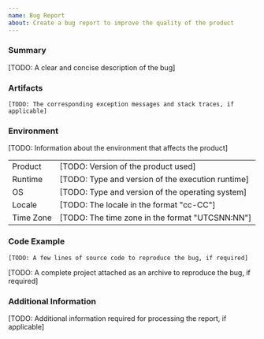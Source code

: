 ```yaml
---
name: Bug Report
about: Create a bug report to improve the quality of the product
---
```

### Summary

[TODO: A clear and concise description of the bug]

### Artifacts

```
[TODO: The corresponding exception messages and stack traces, if applicable]
```

### Environment

[TODO: Information about the environment that affects the product]

| | |
| --- | --- |
| Product | [TODO: Version of the product used] |
| Runtime | [TODO: Type and version of the execution runtime] |
| OS | [TODO: Type and version of the operating system] |
| Locale | [TODO: The locale in the format "cc-CC"] |
| Time Zone | [TODO: The time zone in the format "UTCSNN:NN"] |

### Code Example

```
[TODO: A few lines of source code to reproduce the bug, if required]
```

[TODO: A complete project attached as an archive to reproduce the bug, if required]

### Additional Information

[TODO: Additional information required for processing the report, if applicable]